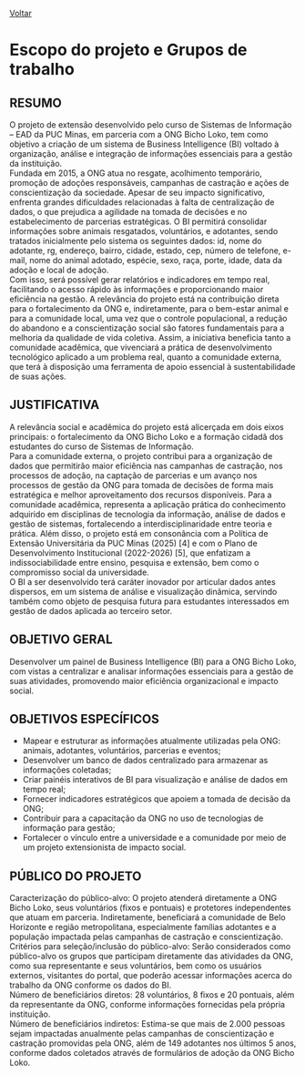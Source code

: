 [Voltar](../README.md)

# Escopo do projeto e Grupos de trabalho

## RESUMO

O projeto de extensão desenvolvido pelo curso de Sistemas de Informação – EAD da PUC Minas, em parceria com a ONG Bicho Loko, tem como objetivo a criação de um sistema de Business Intelligence (BI) voltado à organização, análise e integração de informações essenciais para a gestão da instituição.  
Fundada em 2015, a ONG atua no resgate, acolhimento temporário, promoção de adoções responsáveis, campanhas de castração e ações de conscientização da sociedade. Apesar de seu impacto significativo, enfrenta grandes dificuldades relacionadas à falta de centralização de dados, o que prejudica a agilidade na tomada de decisões e no estabelecimento de parcerias estratégicas. O BI permitirá consolidar informações sobre animais resgatados, voluntários, e adotantes, sendo tratados inicialmente pelo sistema os seguintes dados: id, nome do adotante, rg, endereço, bairro, cidade, estado, cep, número de telefone, e-mail, nome do animal adotado, espécie, sexo, raça, porte, idade, data da adoção e local de adoção.  
Com isso, será possível gerar relatórios e indicadores em tempo real, facilitando o acesso rápido às informações e proporcionando maior eficiência na gestão. A relevância do projeto está na contribuição direta para o fortalecimento da ONG e, indiretamente, para o bem-estar animal e para a comunidade local, uma vez que o controle populacional, a redução do abandono e a conscientização social são fatores fundamentais para a melhoria da qualidade de vida coletiva. Assim, a iniciativa beneficia tanto a comunidade acadêmica, que vivenciará a prática de desenvolvimento tecnológico aplicado a um problema real, quanto a comunidade externa, que terá à disposição uma ferramenta de apoio essencial à sustentabilidade de suas ações.

## **JUSTIFICATIVA**

A relevância social e acadêmica do projeto está alicerçada em dois eixos principais: o fortalecimento da ONG Bicho Loko e a formação cidadã dos estudantes do curso de Sistemas de Informação.  
Para a comunidade externa, o projeto contribui para a organização de dados que permitirão maior eficiência nas campanhas de castração, nos processos de adoção, na captação de parcerias e um avanço nos processos de gestão da ONG para tomada de decisões de forma mais estratégica e melhor aproveitamento dos recursos disponíveis. Para a comunidade acadêmica, representa a aplicação prática do conhecimento adquirido em disciplinas de tecnologia da informação, análise de dados e gestão de sistemas, fortalecendo a interdisciplinaridade entre teoria e prática. Além disso, o projeto está em consonância com a Política de Extensão Universitária da PUC Minas (2025) \[4\] e com o Plano de Desenvolvimento Institucional (2022-2026) \[5\], que enfatizam a indissociabilidade entre ensino, pesquisa e extensão, bem como o compromisso social da universidade.  
O BI a ser desenvolvido terá caráter inovador por articular dados antes dispersos, em um sistema de análise e visualização dinâmica, servindo também como objeto de pesquisa futura para estudantes interessados em gestão de dados aplicada ao terceiro setor.

## **OBJETIVO GERAL**

Desenvolver um painel de Business Intelligence (BI) para a ONG Bicho Loko, com vistas a centralizar e analisar informações essenciais para a gestão de suas atividades, promovendo maior eficiência organizacional e impacto social.

## **OBJETIVOS ESPECÍFICOS**

- Mapear e estruturar as informações atualmente utilizadas pela ONG: animais, adotantes, voluntários, parcerias e eventos;
- Desenvolver um banco de dados centralizado para armazenar as informações coletadas;
- Criar painéis interativos de BI para visualização e análise de dados em tempo real;
- Fornecer indicadores estratégicos que apoiem a tomada de decisão da ONG;
- Contribuir para a capacitação da ONG no uso de tecnologias de informação para gestão;
- Fortalecer o vínculo entre a universidade e a comunidade por meio de um projeto extensionista de impacto social.

## **PÚBLICO DO PROJETO**

Caracterização do público-alvo: O projeto atenderá diretamente a ONG Bicho Loko, seus voluntários (fixos e pontuais) e protetores independentes que atuam em parceria. Indiretamente, beneficiará a comunidade de Belo Horizonte e região metropolitana, especialmente famílias adotantes e a população impactada pelas campanhas de castração e conscientização.  
Critérios para seleção/inclusão do público-alvo: Serão considerados como público-alvo os grupos que participam diretamente das atividades da ONG, como sua representante e seus voluntários, bem como os usuários externos, visitantes do portal, que poderão acessar informações acerca do trabalho da ONG conforme os dados do BI.  
Número de beneficiários diretos: 28 voluntários, 8 fixos e 20 pontuais, além da representante da ONG, conforme informações fornecidas pela própria instituição.  
Número de beneficiários indiretos: Estima-se que mais de 2.000 pessoas sejam impactadas anualmente pelas campanhas de conscientização e castração promovidas pela ONG, além de 149 adotantes nos últimos 5 anos, conforme dados coletados através de formulários de adoção da ONG Bicho Loko.
